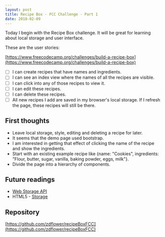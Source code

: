 ```yaml
---
layout: post
title: Recipe Box - FCC Challenge - Part 1
date: 2018-02-09
---
```


Today I begin with the Recipe Box challenge. It will be great for learning about local storage and user interface.

These are the user stories:

[https://www.freecodecamp.org/challenges/build-a-recipe-box](https://www.freecodecamp.org/challenges/build-a-recipe-box)

- [ ] I can create recipes that have names and ingredients.
- [ ] I can see an index view where the names of all the recipes are visible.
- [ ] I can click into any of those recipes to view it.
- [ ] I can edit these recipes.
- [ ] I can delete these recipes.
- [ ] All new recipes I add are saved in my browser's local storage. If I refresh the page, these recipes will still be there.

## First thoughts

* Leave local storage, style, editing and deleting a recipe for later.
* It seems that the demo page used bootstrap.
* I am interested in getting that effect of clicking the name of the recipe and show the ingredients.
* Start with an existing example recipe like {name: "Cookies", ingredients: "Flour, butter, sugar, vanilla, baking powder, eggs, milk"}.
* Divide the page into a hierarchy of components.

## Future readings

* [Web Storage API](https://developer.mozilla.org/en-US/docs/Web/API/Web_Storage_API)
* HTML5 - [Storage](https://www.html5rocks.com/en/features/storage)

## Repository

[https://github.com/zdflower/recipeBoxFCC](https://github.com/zdflower/recipeBoxFCC)
